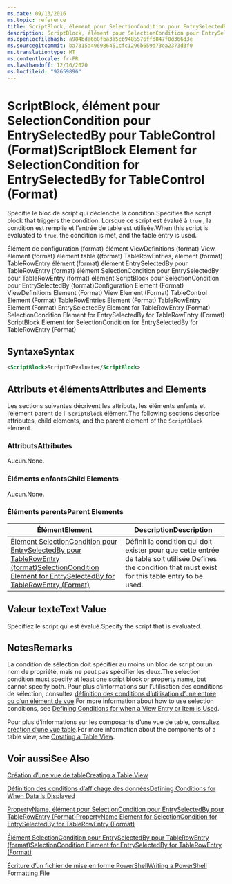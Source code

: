 ```yaml
---
ms.date: 09/13/2016
ms.topic: reference
title: ScriptBlock, élément pour SelectionCondition pour EntrySelectedBy pour TableControl (Format)
description: ScriptBlock, élément pour SelectionCondition pour EntrySelectedBy pour TableControl (Format)
ms.openlocfilehash: a984bda6b8fba3a5cb9485576ffd847f0d366d3e
ms.sourcegitcommit: ba7315a496986451cfc1296b659d73ea2373d3f0
ms.translationtype: MT
ms.contentlocale: fr-FR
ms.lasthandoff: 12/10/2020
ms.locfileid: "92659896"
---
```

# <a name="scriptblock-element-for-selectioncondition-for-entryselectedby-for-tablecontrol-format"></a><span data-ttu-id="7419c-103">ScriptBlock, élément pour SelectionCondition pour EntrySelectedBy pour TableControl (Format)</span><span class="sxs-lookup"><span data-stu-id="7419c-103">ScriptBlock Element for SelectionCondition for EntrySelectedBy for TableControl (Format)</span></span>

<span data-ttu-id="7419c-104">Spécifie le bloc de script qui déclenche la condition.</span><span class="sxs-lookup"><span data-stu-id="7419c-104">Specifies the script block that triggers the condition.</span></span> <span data-ttu-id="7419c-105">Lorsque ce script est évalué à `true` , la condition est remplie et l’entrée de table est utilisée.</span><span class="sxs-lookup"><span data-stu-id="7419c-105">When this script is evaluated to `true`, the condition is met, and the table entry is used.</span></span>

<span data-ttu-id="7419c-106">Élément de configuration (format) élément ViewDefinitions (format) View, élément (format) élément table ((format) TableRowEntries, élément (format) TableRowEntry élément (format) élément EntrySelectedBy pour TableRowEntry (format) élément SelectionCondition pour EntrySelectedBy pour TableRowEntry (format) élément ScriptBlock pour SelectionCondition pour EntrySelectedBy (format)</span><span class="sxs-lookup"><span data-stu-id="7419c-106">Configuration Element (Format) ViewDefinitions Element (Format) View Element (Format) TableControl Element (Format) TableRowEntries Element (Format) TableRowEntry Element (Format) EntrySelectedBy Element for TableRowEntry (Format) SelectionCondition Element for EntrySelectedBy for TableRowEntry (Format) ScriptBlock Element for SelectionCondition for EntrySelectedBy for TableRowEntry (Format)</span></span>

## <a name="syntax"></a><span data-ttu-id="7419c-107">Syntaxe</span><span class="sxs-lookup"><span data-stu-id="7419c-107">Syntax</span></span>

```xml
<ScriptBlock>ScriptToEvaluate</ScriptBlock>
```

## <a name="attributes-and-elements"></a><span data-ttu-id="7419c-108">Attributs et éléments</span><span class="sxs-lookup"><span data-stu-id="7419c-108">Attributes and Elements</span></span>

<span data-ttu-id="7419c-109">Les sections suivantes décrivent les attributs, les éléments enfants et l’élément parent de l' `ScriptBlock` élément.</span><span class="sxs-lookup"><span data-stu-id="7419c-109">The following sections describe attributes, child elements, and the parent element of the `ScriptBlock` element.</span></span>

### <a name="attributes"></a><span data-ttu-id="7419c-110">Attributs</span><span class="sxs-lookup"><span data-stu-id="7419c-110">Attributes</span></span>

<span data-ttu-id="7419c-111">Aucun.</span><span class="sxs-lookup"><span data-stu-id="7419c-111">None.</span></span>

### <a name="child-elements"></a><span data-ttu-id="7419c-112">Éléments enfants</span><span class="sxs-lookup"><span data-stu-id="7419c-112">Child Elements</span></span>

<span data-ttu-id="7419c-113">Aucun.</span><span class="sxs-lookup"><span data-stu-id="7419c-113">None.</span></span>

### <a name="parent-elements"></a><span data-ttu-id="7419c-114">Éléments parents</span><span class="sxs-lookup"><span data-stu-id="7419c-114">Parent Elements</span></span>

|<span data-ttu-id="7419c-115">Élément</span><span class="sxs-lookup"><span data-stu-id="7419c-115">Element</span></span>|<span data-ttu-id="7419c-116">Description</span><span class="sxs-lookup"><span data-stu-id="7419c-116">Description</span></span>|
|-------------|-----------------|
|[<span data-ttu-id="7419c-117">Élément SelectionCondition pour EntrySelectedBy pour TableRowEntry (format)</span><span class="sxs-lookup"><span data-stu-id="7419c-117">SelectionCondition Element for EntrySelectedBy for TableRowEntry (Format)</span></span>](./selectioncondition-element-for-entryselectedby-for-tablecontrol-format.md)|<span data-ttu-id="7419c-118">Définit la condition qui doit exister pour que cette entrée de table soit utilisée.</span><span class="sxs-lookup"><span data-stu-id="7419c-118">Defines the condition that must exist for this table entry to be used.</span></span>|

## <a name="text-value"></a><span data-ttu-id="7419c-119">Valeur texte</span><span class="sxs-lookup"><span data-stu-id="7419c-119">Text Value</span></span>

<span data-ttu-id="7419c-120">Spécifiez le script qui est évalué.</span><span class="sxs-lookup"><span data-stu-id="7419c-120">Specify the script that is evaluated.</span></span>

## <a name="remarks"></a><span data-ttu-id="7419c-121">Notes</span><span class="sxs-lookup"><span data-stu-id="7419c-121">Remarks</span></span>

<span data-ttu-id="7419c-122">La condition de sélection doit spécifier au moins un bloc de script ou un nom de propriété, mais ne peut pas spécifier les deux.</span><span class="sxs-lookup"><span data-stu-id="7419c-122">The selection condition must specify at least one script block or property name, but cannot specify both.</span></span> <span data-ttu-id="7419c-123">Pour plus d’informations sur l’utilisation des conditions de sélection, consultez [définition des conditions d’utilisation d’une entrée ou d’un élément de vue](./defining-conditions-for-displaying-data.md).</span><span class="sxs-lookup"><span data-stu-id="7419c-123">For more information about how to use selection conditions, see [Defining Conditions for when a View Entry or Item is Used](./defining-conditions-for-displaying-data.md).</span></span>

<span data-ttu-id="7419c-124">Pour plus d’informations sur les composants d’une vue de table, consultez [création d’une vue table](./creating-a-table-view.md).</span><span class="sxs-lookup"><span data-stu-id="7419c-124">For more information about the components of a table view, see [Creating a Table View](./creating-a-table-view.md).</span></span>

## <a name="see-also"></a><span data-ttu-id="7419c-125">Voir aussi</span><span class="sxs-lookup"><span data-stu-id="7419c-125">See Also</span></span>

[<span data-ttu-id="7419c-126">Création d’une vue de table</span><span class="sxs-lookup"><span data-stu-id="7419c-126">Creating a Table View</span></span>](./creating-a-table-view.md)

[<span data-ttu-id="7419c-127">Définition des conditions d’affichage des données</span><span class="sxs-lookup"><span data-stu-id="7419c-127">Defining Conditions for When Data Is Displayed</span></span>](./defining-conditions-for-displaying-data.md)

[<span data-ttu-id="7419c-128">PropertyName, élément pour SelectionCondition pour EntrySelectedBy pour TableRowEntry (Format)</span><span class="sxs-lookup"><span data-stu-id="7419c-128">PropertyName Element for SelectionCondition for EntrySelectedBy for TableRowEntry (Format)</span></span>](./propertyname-element-for-selectioncondition-for-entryselectedby-for-tablerowentry-format.md)

[<span data-ttu-id="7419c-129">Élément SelectionCondition pour EntrySelectedBy pour TableRowEntry (format)</span><span class="sxs-lookup"><span data-stu-id="7419c-129">SelectionCondition Element for EntrySelectedBy for TableRowEntry (Format)</span></span>](./selectioncondition-element-for-entryselectedby-for-tablecontrol-format.md)

[<span data-ttu-id="7419c-130">Écriture d’un fichier de mise en forme PowerShell</span><span class="sxs-lookup"><span data-stu-id="7419c-130">Writing a PowerShell Formatting File</span></span>](./writing-a-powershell-formatting-file.md)
